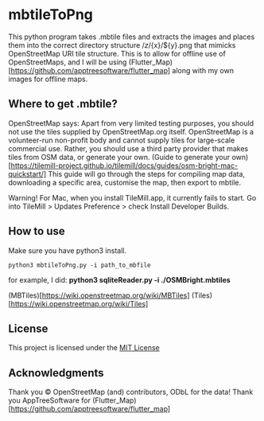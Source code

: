# mbtileToPng
This python program takes .mbtile files and extracts the images and places them into the correct directory structure /${z}/${x}/${y}.png that mimicks OpenStreetMap URI tile structure.
This is to allow for offline use of OpenStreetMaps, and I will be using (Flutter_Map)[https://github.com/apptreesoftware/flutter_map] along with my own images for offline maps.

## Where to get .mbtile?
OpenStreetMap says: Apart from very limited testing purposes, you should not use the tiles supplied by OpenStreetMap.org itself. OpenStreetMap is a volunteer-run non-profit body and cannot supply tiles for large-scale commercial use. Rather, you should use a third party provider that makes tiles from OSM data, or generate your own.
(Guide to generate your own)[https://tilemill-project.github.io/tilemill/docs/guides/osm-bright-mac-quickstart/]
This guide will go through the steps for compiling map data, downloading a specific area, customise the map, then export to mbtile. 

Warning! For Mac, when you install TileMill.app, it currently fails to start. Go into TileMill > Updates Preference > check Install Developer Builds. 

## How to use
Make sure you have python3 install.

`python3 mbtileToPng.py -i path_to_mbfile`

for example, I did:
**python3 sqliteReader.py -i ./OSMBright.mbtiles**


(MBTiles)[https://wiki.openstreetmap.org/wiki/MBTiles]
(Tiles)[https://wiki.openstreetmap.org/wiki/Tiles]

## License
This project is licensed under the [MIT License](LICENSE.md)

## Acknowledgments
Thank you © OpenStreetMap (and) contributors, ODbL for the data!
Thank you AppTreeSoftware for (Flutter_Map)[https://github.com/apptreesoftware/flutter_map]


